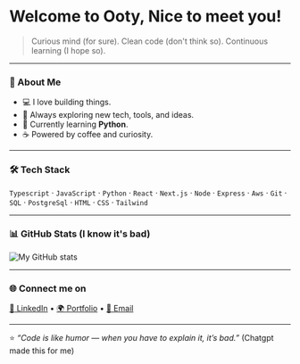 # Welcome to Ooty, Nice to meet you!

> Curious mind (for sure). Clean code (don't think so). Continuous learning (I hope so).

---

### 🧠 About Me  
- 💻 I love building things.  
- 🧩 Always exploring new tech, tools, and ideas.  
- 🌱 Currently learning **Python**.  
- ☕ Powered by coffee and curiosity.  

---

### 🛠️ Tech Stack  
`Typescript` · `JavaScript` · `Python` · `React` · `Next.js` · `Node` · `Express` · `Aws` · `Git` · `SQL` · `PostgreSql` · `HTML` · `CSS` · `Tailwind`

---

### 📊 GitHub Stats (I know it's bad) 
![My GitHub stats](https://github-readme-stats.vercel.app/api?username=allenjohn07&show_icons=true&theme=transparent)

---

### 🌐 Connect me on 
[💼 LinkedIn](https://www.linkedin.com/in/allenjohn07/) • [🌍 Portfolio](https://allenjohn.vercel.app/) • [📧 Email](allenjohnmonapallil@gmail.com)

---

⭐ _“Code is like humor — when you have to explain it, it’s bad.”_ (Chatgpt made this for me)

